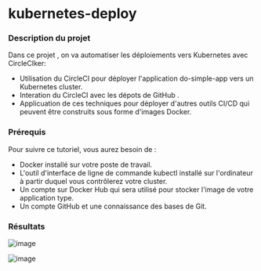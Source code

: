 # kubernetes-deploy


### Description du projet
Dans ce projet , on va automatiser les déploiements vers Kubernetes avec CircleCIker:
 - Utilisation du  CircleCI pour déployer l'application do-simple-app vers un Kubernetes cluster.
 - Interation du CircleCI avec les dépots de GitHub .
 - Applicuation de ces techniques pour déployer d'autres outils CI/CD qui peuvent être construits sous forme d'images Docker.


### Prérequis
Pour suivre ce tutoriel, vous aurez besoin de :

- Docker installé sur votre poste de travail.
- L'outil d'interface de ligne de commande kubectl installé sur l'ordinateur à partir duquel vous contrôlerez votre cluster.
- Un compte sur Docker Hub qui sera utilisé pour stocker l'image de votre application type.
- Un compte GitHub et une connaissance des bases de Git.

### Résultats

![image](https://user-images.githubusercontent.com/78182781/150660873-9664f8fc-6df2-4dec-afbc-a9d4933f2e2c.png)

![image](https://user-images.githubusercontent.com/78182781/150660835-f1b813b2-2ec8-45da-b35e-1621b6eddc1d.png)


